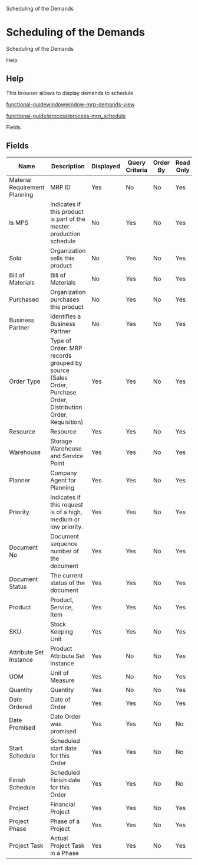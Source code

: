 
Scheduling of the Demands
# Scheduling of the Demands


Scheduling of the Demands

Help
## Help

This browser allows to display demands to schedule

[functional-guidewindowwindow-mrp-demands-view](functional-guidewindowwindow-mrp-demands-view.md)

[functional-guide/process/process-mrp_schedule](functional-guide/process/process-mrp_schedule.md)

Fields
## Fields




Name                          | Description                                                                                                 | Displayed | Query Criteria | Order By | Read Only | Mandatory
----------------------------- | ----------------------------------------------------------------------------------------------------------- | --------- | -------------- | -------- | --------- | ---------
Material Requirement Planning | MRP ID                                                                                                      | Yes       | No             | No       | Yes       | No       
Is MPS                        | Indicates if this product is part of the master production schedule                                         | No        | Yes            | No       | Yes       | No       
Sold                          | Organization sells this product                                                                             | No        | Yes            | No       | Yes       | No       
Bill of Materials             | Bill of Materials                                                                                           | No        | Yes            | No       | Yes       | No       
Purchased                     | Organization purchases this product                                                                         | No        | Yes            | No       | Yes       | No       
Business Partner              | Identifies a Business Partner                                                                               | No        | Yes            | No       | Yes       | No       
Order Type                    | Type of Order: MRP records grouped by source (Sales Order, Purchase Order, Distribution Order, Requisition) | Yes       | Yes            | No       | Yes       | No       
Resource                      | Resource                                                                                                    | Yes       | Yes            | No       | Yes       | No       
Warehouse                     | Storage Warehouse and Service Point                                                                         | Yes       | Yes            | No       | Yes       | No       
Planner                       | Company Agent for Planning                                                                                  | Yes       | Yes            | No       | Yes       | No       
Priority                      | Indicates if this request is of a high, medium or low priority.                                             | Yes       | Yes            | No       | Yes       | No       
Document No                   | Document sequence number of the document                                                                    | Yes       | Yes            | No       | Yes       | No       
Document Status               | The current status of the document                                                                          | Yes       | Yes            | No       | Yes       | No       
Product                       | Product, Service, Item                                                                                      | Yes       | Yes            | No       | Yes       | No       
SKU                           | Stock Keeping Unit                                                                                          | Yes       | Yes            | No       | Yes       | No       
Attribute Set Instance        | Product Attribute Set Instance                                                                              | Yes       | No             | No       | Yes       | No       
UOM                           | Unit of Measure                                                                                             | Yes       | No             | No       | Yes       | No       
Quantity                      | Quantity                                                                                                    | Yes       | No             | No       | Yes       | No       
Date Ordered                  | Date of Order                                                                                               | Yes       | Yes            | No       | Yes       | No       
Date Promised                 | Date Order was promised                                                                                     | Yes       | Yes            | No       | No        | No       
Start Schedule                | Scheduled start date for this Order                                                                         | Yes       | Yes            | No       | No        | No       
Finish Schedule               | Scheduled Finish date for this Order                                                                        | Yes       | Yes            | No       | No        | No       
Project                       | Financial Project                                                                                           | Yes       | Yes            | No       | Yes       | No       
Project Phase                 | Phase of a Project                                                                                          | Yes       | Yes            | No       | Yes       | No       
Project Task                  | Actual Project Task in a Phase                                                                              | Yes       | Yes            | No       | Yes       | No       
